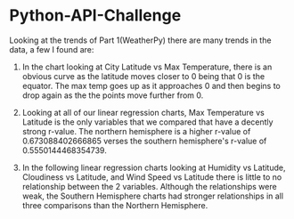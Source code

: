 # Python-API-Challenge

Looking at the trends of Part 1(WeatherPy) there are many trends in the data, a few I found are:
  1. In the chart looking at City Latitude vs Max Temperature, there is an obvious curve as the latitude moves closer to 0 being that 0 is the equator. The max temp goes up as it        approaches 0 and then begins to drop again as the the points move further from 0.
 
 2. Looking at all of our linear regression charts, Max Temperature vs Latitude is the only variables that we compared that have a decently strong r-value. The northern hemisphere         is a higher r-value of 0.673088402666865 verses the southern hemisphere's r-value of 0.5550144468354739.
 
 3. In the following linear regression charts looking at Humidity vs Latitude, Cloudiness vs Latitude, and Wind Speed vs Latitude there is little to no relationship between the 2        variables. Although the relationships were weak, the Southern Hemisphere charts had stronger relationships in all three comparisons than the Northern Hemisphere.
